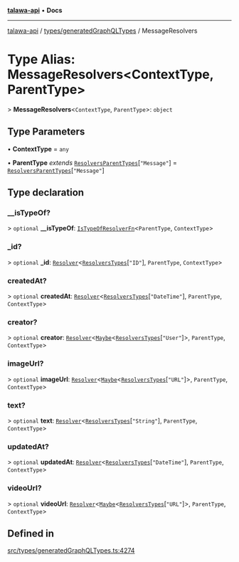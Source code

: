 [**talawa-api**](../../../README.md) • **Docs**

***

[talawa-api](../../../modules.md) / [types/generatedGraphQLTypes](../README.md) / MessageResolvers

# Type Alias: MessageResolvers\<ContextType, ParentType\>

\> **MessageResolvers**\<`ContextType`, `ParentType`\>: `object`

## Type Parameters

• **ContextType** = `any`

• **ParentType** *extends* [`ResolversParentTypes`](ResolversParentTypes.md)\[`"Message"`\] = [`ResolversParentTypes`](ResolversParentTypes.md)\[`"Message"`\]

## Type declaration

### \_\_isTypeOf?

\> `optional` **\_\_isTypeOf**: [`IsTypeOfResolverFn`](IsTypeOfResolverFn.md)\<`ParentType`, `ContextType`\>

### \_id?

\> `optional` **\_id**: [`Resolver`](Resolver.md)\<[`ResolversTypes`](ResolversTypes.md)\[`"ID"`\], `ParentType`, `ContextType`\>

### createdAt?

\> `optional` **createdAt**: [`Resolver`](Resolver.md)\<[`ResolversTypes`](ResolversTypes.md)\[`"DateTime"`\], `ParentType`, `ContextType`\>

### creator?

\> `optional` **creator**: [`Resolver`](Resolver.md)\<[`Maybe`](Maybe.md)\<[`ResolversTypes`](ResolversTypes.md)\[`"User"`\]\>, `ParentType`, `ContextType`\>

### imageUrl?

\> `optional` **imageUrl**: [`Resolver`](Resolver.md)\<[`Maybe`](Maybe.md)\<[`ResolversTypes`](ResolversTypes.md)\[`"URL"`\]\>, `ParentType`, `ContextType`\>

### text?

\> `optional` **text**: [`Resolver`](Resolver.md)\<[`ResolversTypes`](ResolversTypes.md)\[`"String"`\], `ParentType`, `ContextType`\>

### updatedAt?

\> `optional` **updatedAt**: [`Resolver`](Resolver.md)\<[`ResolversTypes`](ResolversTypes.md)\[`"DateTime"`\], `ParentType`, `ContextType`\>

### videoUrl?

\> `optional` **videoUrl**: [`Resolver`](Resolver.md)\<[`Maybe`](Maybe.md)\<[`ResolversTypes`](ResolversTypes.md)\[`"URL"`\]\>, `ParentType`, `ContextType`\>

## Defined in

[src/types/generatedGraphQLTypes.ts:4274](https://github.com/PalisadoesFoundation/talawa-api/blob/60937520d7a29ccf883a9c6a7c2d186bae92a81b/src/types/generatedGraphQLTypes.ts#L4274)
